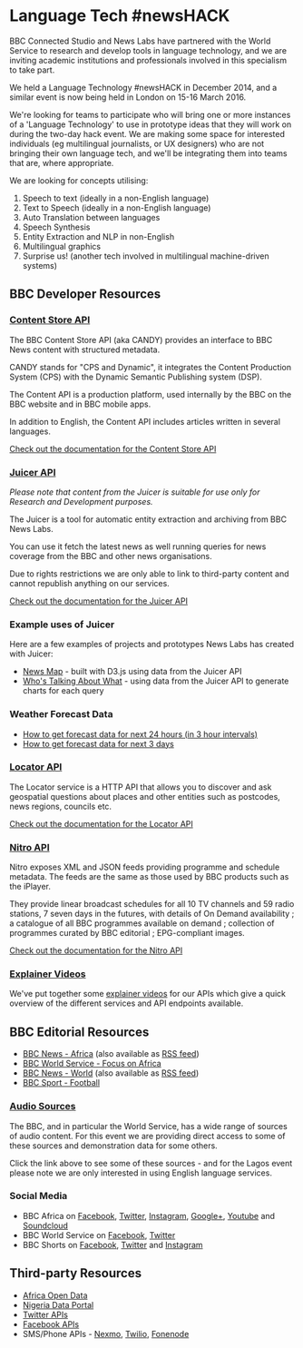 # Language Tech #newsHACK

<p class="lead">
BBC Connected Studio and News Labs have partnered with the World Service to research and develop tools in language technology, and we are inviting academic institutions and professionals involved in this specialism to take part.
</p>
<p>
We held a Language Technology #newsHACK in December 2014, and a similar event is now being held in London on 15-16 March 2016.
</p>
<p>
We're looking for teams to participate who will bring one or more instances of a 'Language Technology' to use in prototype ideas that they will work on during the two-day hack event. We are making some space for interested individuals (eg multilingual journalists, or UX designers) who are not bringing their own language tech, and we'll be integrating them into teams that are, where appropriate.
</p>
<p>
We are looking for concepts utilising:
</p>
<ol>
  <li>Speech to text (ideally in a non-English language)</li>
  <li>Text to Speech (ideally in a non-English language)</li>
  <li>Auto Translation between languages</li>
  <li>Speech Synthesis</li>
  <li>Entity Extraction and NLP in non-English</li>
  <li>Multilingual graphics</li>
  <li>Surprise us! (another tech involved in multilingual machine-driven systems)</li>
</ol>

## BBC Developer Resources
 
### [Content Store API](CANDY.html)
 
The BBC Content Store API (aka CANDY) provides an interface to BBC News content with structured metadata.
 
CANDY stands for "CPS and Dynamic", it integrates the Content Production System (CPS) with the Dynamic Semantic Publishing system (DSP).
 
The Content API is a production platform, used internally by the BBC on the BBC website and in BBC mobile apps.
 
In addition to English, the Content API includes articles written in several languages.
 
[Check out the documentation for the Content Store API](CANDY.html)

### [Juicer API](Juicer.html)

*Please note that content from the Juicer is suitable for use only for Research and Development purposes.*

The Juicer is a tool for automatic entity extraction and archiving from BBC News Labs.

You can use it fetch the latest news as well running queries for news coverage from the BBC and other news organisations.

Due to rights restrictions we are only able to link to third-party content and cannot republish anything on our services.

[Check out the documentation for the Juicer API](Juicer.html)

### Example uses of Juicer
Here are a few examples of projects and prototypes News Labs has created with Juicer:

* [News Map](http://newsmap.bbcnewslabs.co.uk) - built with D3.js using data from the Juicer API
* [Who's Talking About What](http://wat.bbcnewslabs.co.uk) - using data from the Juicer API to generate charts for each query
 
### Weather Forecast Data
 
* [How to get forecast data for next 24 hours (in 3 hour intervals)](Weather-3-Hourly-Forecast.html)
* [How to get forecast data for next 3 days](Weather-3-Day-Forecast.html)

### [Locator API](Locator.html)
 
The Locator service is a HTTP API that allows you to discover and ask geospatial questions about places and other entities such as postcodes, news regions, councils etc.
 
[Check out the documentation for the Locator API](Locator.html)
 
### [Nitro API](Nitro.html)
 
Nitro exposes XML and JSON feeds providing programme and schedule metadata. The feeds are the same as those used by BBC products such as the iPlayer.

They provide linear broadcast schedules for all 10 TV channels and 59 radio stations, 7 seven days in the futures, with details of On Demand availability ; a catalogue of all BBC programmes available on demand ; collection of programmes curated by BBC editorial ; EPG-compliant images.

[Check out the documentation for the Nitro API](Nitro.html)

### [<i class="fa fa-youtube"></i> Explainer Videos](Videos.html)

We've put together some [explainer videos](Videos.html) for our APIs which give a quick overview of the different services and API endpoints available.

## BBC Editorial Resources

* [BBC News - Africa](http://www.bbc.co.uk/news/world/africa) (also available as [RSS feed](http://feeds.bbci.co.uk/news/world/africa/rss.xml))
* [BBC World Service - Focus on Africa](http://www.bbc.co.uk/programmes/p00gbjvb)
* [BBC News - World](http://www.bbc.co.uk/news/world/) (also available as [RSS feed](http://feeds.bbci.co.uk/news/rss.xml?edition=int))
* [BBC Sport - Football](http://www.bbc.co.uk/sport/0/football/)

### [Audio Sources](Audio.html)

The BBC, and in particular the World Service, has a wide range of sources of audio content. For this event we are providing direct access to some of these sources and demonstration data for some others.

Click the link above to see some of these sources - and for the Lagos event please note we are only interested in using English language services.

### Social Media

* BBC Africa on [Facebook](https://www.facebook.com/bbcafrica), [Twitter](https://twitter.com/BBCAfrica), [Instagram](http://instagram.com/bbcafrica), [Google+](https://plus.google.com/+BBCAfrica), [Youtube](https://www.youtube.com/user/bbcafrica) and [Soundcloud](https://soundcloud.com/bbcafrica)
* BBC World Service on [Facebook](https://www.facebook.com/bbcworldservice), [Twitter](https://twitter.com/BBCWorld)
* BBC Shorts on [Facebook](https://www.facebook.com/bbcshorts), [Twitter](https://twitter.com/bbcshorts) and [Instagram](https://www.instagram.com/bbcnews/)

## Third-party Resources

* [Africa Open Data](http://africaopendata.org/)
* [Nigeria Data Portal](http://nigeria.opendataforafrica.org/)
* [Twitter APIs](https://dev.twitter.com/)
* [Facebook APIs](https://developers.facebook.com/)
* SMS/Phone APIs - [Nexmo](https://docs.nexmo.com/api-ref/sms-api), [Twilio](https://www.twilio.com/docs/api), [Fonenode](https://fonenode.com/docs)
